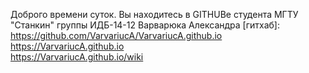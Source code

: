 Доброго времени суток. Вы находитесь в GITHUBе студента МГТУ "Станкин" группы ИДБ-14-12 Варварюка Александра
[гитхаб]: https://github.com/VarvariucA/VarvariucA.github.io
<br>
https://VarvariucA.github.io
<br>
https://VarvariucA.github.io/wiki
